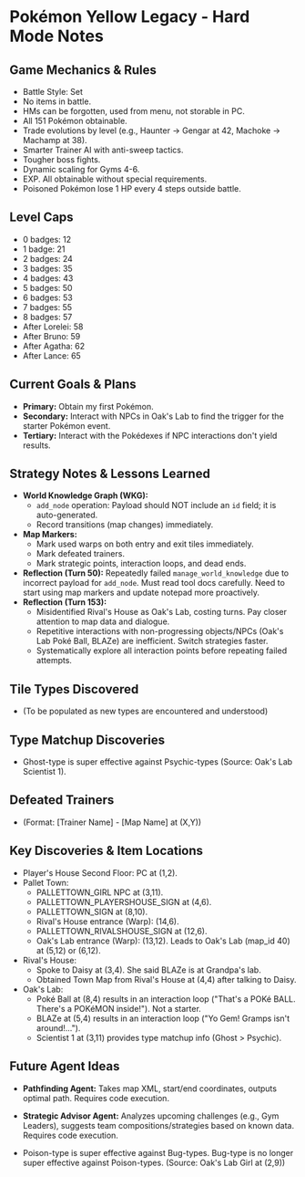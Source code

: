 # Pokémon Yellow Legacy - Hard Mode Notes

## Game Mechanics & Rules
- Battle Style: Set
- No items in battle.
- HMs can be forgotten, used from menu, not storable in PC.
- All 151 Pokémon obtainable.
- Trade evolutions by level (e.g., Haunter -> Gengar at 42, Machoke -> Machamp at 38).
- Smarter Trainer AI with anti-sweep tactics.
- Tougher boss fights.
- Dynamic scaling for Gyms 4-6.
- EXP. All obtainable without special requirements.
- Poisoned Pokémon lose 1 HP every 4 steps outside battle.

## Level Caps
- 0 badges: 12
- 1 badge: 21
- 2 badges: 24
- 3 badges: 35
- 4 badges: 43
- 5 badges: 50
- 6 badges: 53
- 7 badges: 55
- 8 badges: 57
- After Lorelei: 58
- After Bruno: 59
- After Agatha: 62
- After Lance: 65

## Current Goals & Plans
- **Primary:** Obtain my first Pokémon.
- **Secondary:** Interact with NPCs in Oak's Lab to find the trigger for the starter Pokémon event.
- **Tertiary:** Interact with the Pokédexes if NPC interactions don't yield results.

## Strategy Notes & Lessons Learned
- **World Knowledge Graph (WKG):**
    - `add_node` operation: Payload should NOT include an `id` field; it is auto-generated.
    - Record transitions (map changes) immediately.
- **Map Markers:**
    - Mark used warps on both entry and exit tiles immediately.
    - Mark defeated trainers.
    - Mark strategic points, interaction loops, and dead ends.
- **Reflection (Turn 50):** Repeatedly failed `manage_world_knowledge` due to incorrect payload for `add_node`. Must read tool docs carefully. Need to start using map markers and update notepad more proactively.
- **Reflection (Turn 153):**
    - Misidentified Rival's House as Oak's Lab, costing turns. Pay closer attention to map data and dialogue.
    - Repetitive interactions with non-progressing objects/NPCs (Oak's Lab Poké Ball, BLAZe) are inefficient. Switch strategies faster.
    - Systematically explore all interaction points before repeating failed attempts.

## Tile Types Discovered
- (To be populated as new types are encountered and understood)

## Type Matchup Discoveries
- Ghost-type is super effective against Psychic-types (Source: Oak's Lab Scientist 1).

## Defeated Trainers
- (Format: [Trainer Name] - [Map Name] at (X,Y))

## Key Discoveries & Item Locations
- Player's House Second Floor: PC at (1,2).
- Pallet Town:
    - PALLETTOWN_GIRL NPC at (3,11).
    - PALLETTOWN_PLAYERSHOUSE_SIGN at (4,6).
    - PALLETTOWN_SIGN at (8,10).
    - Rival's House entrance (Warp): (14,6).
    - PALLETTOWN_RIVALSHOUSE_SIGN at (12,6).
    - Oak's Lab entrance (Warp): (13,12). Leads to Oak's Lab (map_id 40) at (5,12) or (6,12).
- Rival's House:
    - Spoke to Daisy at (3,4). She said BLAZe is at Grandpa's lab.
    - Obtained Town Map from Rival's House at (4,4) after talking to Daisy.
- Oak's Lab:
    - Poké Ball at (8,4) results in an interaction loop ("That's a POKé BALL. There's a POKéMON inside!"). Not a starter.
    - BLAZe at (5,4) results in an interaction loop ("Yo Gem! Gramps isn't around!...").
    - Scientist 1 at (3,11) provides type matchup info (Ghost > Psychic).

## Future Agent Ideas
- **Pathfinding Agent:** Takes map XML, start/end coordinates, outputs optimal path. Requires code execution.
- **Strategic Advisor Agent:** Analyzes upcoming challenges (e.g., Gym Leaders), suggests team compositions/strategies based on known data. Requires code execution.

- Poison-type is super effective against Bug-types. Bug-type is no longer super effective against Poison-types. (Source: Oak's Lab Girl at (2,9))